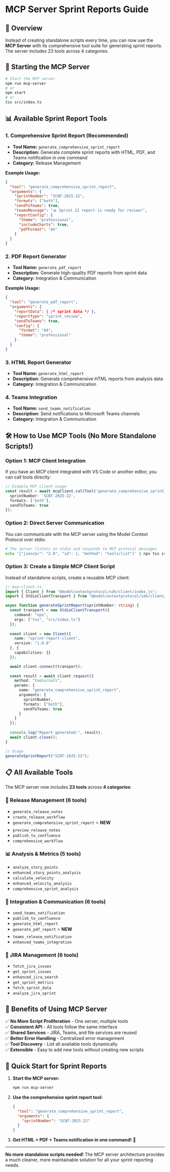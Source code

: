 # MCP Server Sprint Reports Guide

## 🎯 Overview

Instead of creating standalone scripts every time, you can now use the **MCP Server** with its comprehensive tool suite for generating sprint reports. The server includes 23 tools across 4 categories.

## 🚀 Starting the MCP Server

```bash
# Start the MCP server
npm run mcp-server
# or
npm start
# or 
tsx src/index.ts
```

## 📊 Available Sprint Report Tools

### 1. **Comprehensive Sprint Report** (Recommended)
- **Tool Name:** `generate_comprehensive_sprint_report`
- **Description:** Generate complete sprint reports with HTML, PDF, and Teams notification in one command
- **Category:** Release Management

**Example Usage:**
```json
{
  "tool": "generate_comprehensive_sprint_report",
  "arguments": {
    "sprintNumber": "SCNT-2025-22",
    "formats": ["both"],
    "sendToTeams": true,
    "teamsMessage": "📊 Sprint 22 report is ready for review!",
    "reportConfig": {
      "theme": "professional",
      "includeCharts": true,
      "pdfFormat": "A4"
    }
  }
}
```

### 2. **PDF Report Generator**
- **Tool Name:** `generate_pdf_report`
- **Description:** Generate high-quality PDF reports from sprint data
- **Category:** Integration & Communication

**Example Usage:**
```json
{
  "tool": "generate_pdf_report",
  "arguments": {
    "reportData": { /* sprint data */ },
    "reportType": "sprint_review",
    "sendToTeams": true,
    "config": {
      "format": "A4",
      "theme": "professional"
    }
  }
}
```

### 3. **HTML Report Generator**
- **Tool Name:** `generate_html_report`
- **Description:** Generate comprehensive HTML reports from analysis data
- **Category:** Integration & Communication

### 4. **Teams Integration**
- **Tool Name:** `send_teams_notification`
- **Description:** Send notifications to Microsoft Teams channels
- **Category:** Integration & Communication

## 🛠️ How to Use MCP Tools (No More Standalone Scripts!)

### Option 1: MCP Client Integration
If you have an MCP client integrated with VS Code or another editor, you can call tools directly:

```typescript
// Example MCP client usage
const result = await mcpClient.callTool('generate_comprehensive_sprint_report', {
  sprintNumber: 'SCNT-2025-22',
  formats: ['both'],
  sendToTeams: true
});
```

### Option 2: Direct Server Communication
You can communicate with the MCP server using the Model Context Protocol over stdio:

```bash
# The server listens on stdio and responds to MCP protocol messages
echo '{"jsonrpc": "2.0", "id": 1, "method": "tools/list"}' | npx tsx src/index.ts
```

### Option 3: Create a Simple MCP Client Script
Instead of standalone scripts, create a reusable MCP client:

```typescript
// mcp-client.ts
import { Client } from "@modelcontextprotocol/sdk/client/index.js";
import { StdioClientTransport } from "@modelcontextprotocol/sdk/client/stdio.js";

async function generateSprintReport(sprintNumber: string) {
  const transport = new StdioClientTransport({
    command: "npx",
    args: ["tsx", "src/index.ts"]
  });
  
  const client = new Client({
    name: "sprint-report-client",
    version: "1.0.0"
  }, {
    capabilities: {}
  });

  await client.connect(transport);
  
  const result = await client.request({
    method: "tools/call",
    params: {
      name: "generate_comprehensive_sprint_report",
      arguments: {
        sprintNumber,
        formats: ["both"],
        sendToTeams: true
      }
    }
  });
  
  console.log("Report generated:", result);
  await client.close();
}

// Usage
generateSprintReport("SCNT-2025-22");
```

## 📋 All Available Tools

The MCP server now includes **23 tools** across **4 categories**:

### 🎯 Release Management (6 tools)
- `generate_release_notes`
- `create_release_workflow`
- `generate_comprehensive_sprint_report` ⭐ **NEW**
- `preview_release_notes`
- `publish_to_confluence`
- `comprehensive_workflow`

### 📊 Analysis & Metrics (5 tools)
- `analyze_story_points`
- `enhanced_story_points_analysis`
- `calculate_velocity`
- `enhanced_velocity_analysis`
- `comprehensive_sprint_analysis`

### 🔗 Integration & Communication (6 tools)
- `send_teams_notification`
- `publish_to_confluence`
- `generate_html_report`
- `generate_pdf_report` ⭐ **NEW**
- `teams_release_notification`
- `enhanced_teams_integration`

### 🎫 JIRA Management (6 tools)
- `fetch_jira_issues`
- `get_sprint_issues`
- `enhanced_jira_search`
- `get_sprint_metrics`
- `fetch_sprint_data`
- `analyze_jira_sprint`

## 🎉 Benefits of Using MCP Server

✅ **No More Script Proliferation** - One server, multiple tools  
✅ **Consistent API** - All tools follow the same interface  
✅ **Shared Services** - JIRA, Teams, and file services are reused  
✅ **Better Error Handling** - Centralized error management  
✅ **Tool Discovery** - List all available tools dynamically  
✅ **Extensible** - Easy to add new tools without creating new scripts  

## 🚀 Quick Start for Sprint Reports

1. **Start the MCP server:**
   ```bash
   npm run mcp-server
   ```

2. **Use the comprehensive sprint report tool:**
   ```json
   {
     "tool": "generate_comprehensive_sprint_report",
     "arguments": {
       "sprintNumber": "SCNT-2025-22"
     }
   }
   ```

3. **Get HTML + PDF + Teams notification in one command!** 🎉

---

**No more standalone scripts needed!** The MCP server architecture provides a much cleaner, more maintainable solution for all your sprint reporting needs.
